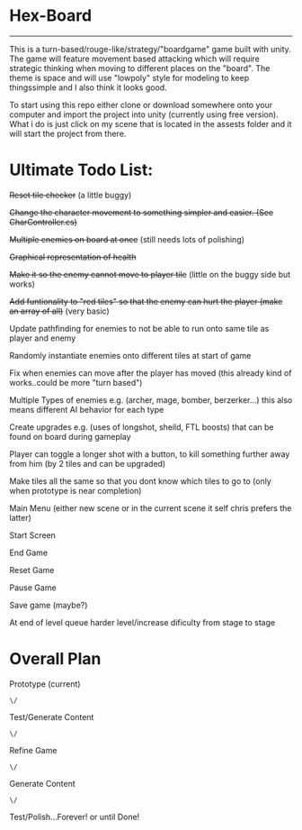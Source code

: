 **Hex-Board**
========================================================================================
__________________________________________________________________________________

This is a turn-based/rouge-like/strategy/"boardgame" game built with unity. The game will feature movement based attacking which will require strategic thinking when moving to different places on the "board". The theme is space and will use "lowpoly" style for modeling to keep thingssimple and I also think it looks good.

To start using this repo either clone or download somewhere onto your computer and import the project into unity (currently using free version). What i do is just click on my scene that is located in the assests folder and it will start the project from there.


**Ultimate Todo List:**
=======================================================================================
	
~~Reset tile checker~~ (a little buggy)

~~Change the character movement to something simpler and easier. (See CharController.cs)~~

~~Multiple enemies on board at once~~ (still needs lots of polishing)

~~Graphical representation of health~~

~~Make it so the enemy cannot move to player tile~~ (little on the buggy side but works)

~~Add funtionality to "red tiles" so that the enemy can hurt the player (make an array of all)~~ (very basic)

Update pathfinding for enemies to not be able to run onto same tile as player and enemy

Randomly instantiate enemies onto different tiles at start of game

Fix when enemies can move after the player has moved (this already kind of works..could be more "turn based")

Multiple Types of enemies e.g. (archer, mage, bomber, berzerker...) this also means different AI behavior for each type

Create upgrades e.g. (uses of longshot, sheild, FTL boosts) that can be found on board during gameplay

Player can toggle a longer shot with a button, to kill something further away from him (by 2 tiles and can be upgraded)

Make tiles all the same so that you dont know which tiles to go to (only when prototype is near completion)

Main Menu (either new scene or in the current scene it self chris prefers the latter)

Start Screen

End Game

Reset Game

Pause Game

Save game (maybe?)

At end of level queue harder level/increase dificulty from stage to stage


**Overall Plan**
==================================================================================

Prototype (current)
 
 	\/

Test/Generate Content
  
  	\/
   
Refine Game

	\/
   
Generate Content

	\/
   
Test/Polish...Forever! or until Done!
 	 
